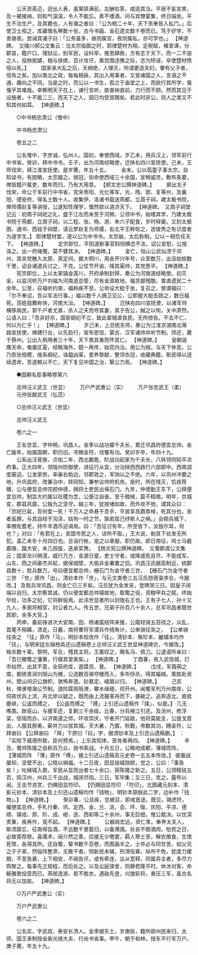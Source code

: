 <!-- { "loadSidebar": true } -->
　　公天资英迈，迥出人表，虽案牍满前，左酬右答，咸适其当。平居不妄言笑，及一被接纳，则和气温温，令人不能忘。素不嗜酒，间与宾僚宴集，终日端坐。平生不治生产，及其薨也，人有谮之者曰：「公为相二十年，天下贡奉皆入私门。」后使卫士视之，库藏惟名琴数十张，古今书画、金石遗文数千卷而已。笃于好学，不舍昼夜。尝诫其诸子曰：「公务虽多，昼则属官，夜则属私，亦可学也。」 【神道碑。　又陵川郝公文集云：当太宗临御之时，耶律楚材为相，定税赋，榷宣课，分郡县，籍户口，理狱讼，别军民，设科举，推恩肆赦，方有志于天下。而一二不逞之人，投隙抵罅，相与排摈，百计攻讦，乘宫围违豫之际，恣为矫诬，卒使楚材愤悒以死。】 
　　国家承大乱之后，天纲绝，人理灭，所谓更造夫妇，肇有父子者，信有之矣。加以南北之政，每每相戾，其出入用事者，又皆诸国之人，言语之不通，趣向之不同，当是之时，而公以一书生，孤立于庙堂之上，而欲行其所学，戛戛乎其难哉。幸赖明天子在上，谏行言听，故奋袂直前，力行而不顾。然而其见于设施者，十不能二三，而天下之人，固已均受其赐矣。若此时非公，则人之类又不知其何如耳。 【神道碑。】 

　　○中书杨忠肃公（惟中） 

　　中书杨忠肃公 

　　卷五之二 

　　公名惟中，字彦诚，弘州人。国初，奉使西域。岁乙未，用兵汉上，领军前行中书省。癸卯，拜中书令。壬子，出为河南经略使，迁陕右四川宣抚使。己未，王师伐宋，拜江淮宣抚使。是岁薨，年五十五。 
　　金末，公以孤童子事太宗，自知读书，有胆略，太宗器之。弱冠，衔命使西域三十余国，宣畅威灵，敷布条要，俾皆籍户属吏，数年而归，乃有大用意。 【郝文忠公撰神道碑。】 
　　廓出太子伐宋，命公于军前行中书省，克宋枣阳、光化等军，光、隋、郢、复等州，及襄阳、德安府，得名士数十人。收集伊、洛诸书载送燕都，立周子祠，建太极书院，俾师儒赵复等讲授，公遂知性理学，慨然欲以道济天下。 【神道碑。　又周子祠堂记云：初周子祠祀之礼，盛于江左而未至于河朔，公领中书，始嗜其学，乃建太极书院于燕都，立周子祠，以二程、张、杨、游、朱六子配食，岁时释奠。又刻太极图、通书、西铭于祠壁，请云梦赵复为师儒，右北平王粹佐之，选俊秀之有识度者为道学生。】 耶律楚材罢，遂以公为中书令。太宗崩，太后称制，公以一相负任天下。 【神道碑。】 
　　定宗即位，平阳道断事官斜彻横恣不法，诏公宣慰，公按诛之。出一府绳擉，莫不健其决。 【神道碑。】 
　　金亡，恒山公武仙溃于邓州，其余党散入太原、真定间，据大明川，用金开兴年号，众至数万，出没劫掠数千里，诏会诸道兵讨之，不克。公仗节开谕，降其渠帅，其党悉平。 【神道碑。】 
　　宪宗即位，上以太弟镇金莲川，开府承制封拜，奏公为河南道经略使。初灭金，以监河桥万户刘福为河南道总管，尽有金源故地。福贪鄙残酷，害虐遗民二十余年。公至，召福听约束，福称疾不至。公命设大梃于坐，复召之，使谓福曰：「尔不奉诏，吾以军法行事。」福以数千人拥卫见公，公即握大梃击踣之，数日福死。百姓鼓舞称快，河南大治。 【神道碑。】 
　　迁陕右四川宣抚使，以诸军帅横侈病民，郭千户者尤甚，杀人之夫而夺其妻，其子告公，馘之以徇，关中肃然。公语人曰：「吾非好杀，国家纲纪不立，致此辈贼虐良民，无所控告。不去不仁，何以为仁乎！」 【神道碑。】 
　　岁己未，上总统东师，奏公为江淮京湖南北等路宣抚使，俾建行台，以先启行，宣布恩信，蒙古、汉军诸帅并听节制。师还，薨于蔡州。公出入柄用者三十年，天下畏其勇而怀其仁。 【神道碑。】 
　　皇朝诞膺天命，奄奠区夏，经略海外，既一再传，始究内治。用公为相，与天下休息。公乃恢张规模，维系纲纪，诛鉏凶渠，爱养黎献，整领衣冠，收藏典籍，斯民得以迓续遗命，吾道赖以不亡，天下复见中国之治，繄公力焉。 【神道碑。】 

　　●国朝名臣事略卷第六 

　　总帅汪义武王（世显） 
　　万户严武惠公（实） 
　　万户张忠武王（柔） 
　　元帅张献武王（弘范） 

　　○总帅汪义武王（世显） 

　　总帅汪义武王 

　　卷六之一 

　　王名世显，字仲明，巩昌人。金季以战功擢千夫长，累迁巩昌府便宜总帅。金亡踰年，始属国朝，职仍旧。寻赐金符，伐蜀有功。癸卯岁卒，年四十九。 
　　公系出汪骨族，贞佑二年，西北臲卼，阶战功起家为千夫长，八转领同知平凉府事。正大四年，领陇州防御使，进征行从宜，分治陕西西路行六部郎中。西南调度窘迫，公发家赀，率豪右助边，邻郡效之，军饷以之不绝。六年，以巩州冲要之地，升巩昌府，改兼治中，转同知，兼参议帅府机务。是时，所在残灭，饥疫荐臻，公与便宜总帅完颜仲德，拥将士吏民出保石门。九年，仲德勤王东下，公拜便宜总帅，制旨大约属以社稷为念，公感泣自奋。至于粮械，莫不精赡。明年，京城变，郡县风靡，公独为之坚守。越三年，犹按堵如故，而外攻不弛，谓其众曰：「宗祀已矣，吾何爱一死！千万人之命悬于吾手，平居享高爵厚禄，死其分也，余者奚罪。与其自经于沟渎，姑徇一时之节，孰若屈己纾斯人之祸。」会顿兵城下，率僚佐耆老，持牛羊酒币迎谒焉。曰：「吾征讨有年，所至皆下，汝独尔耳，何也？」对曰：「有君在上，卖国市恩之人，谅所不取。」王大说，勑其下丝发无所犯。盖乙未冬十月四日也。旦诣行帐，宠之以章服，职仍故。即日南征，鸠士马截嘉陵，蹴大安，未几觊旋，迭承奖赉。 【杨文宪公撰神道碑。　又蜀郡虞公文集云；国家龙兴朔漠，威行万方，金源日蹙，吏士守者，或降或死且尽，不能成军。山东、西之间豪杰并起，据保城壁，大抵非金署置之旧。巩昌汪氏据高制远，统郡县数十，胜兵数万，号曰便宜都总帅，栅石门为金守者三世， 【栅石门为金守者三世　「世」原作「出」，清钞本作「世」，与元文类卷三五汪氏勋德录序合，今据改。】 及我兵攻巩昌，则金亡已三岁矣。汪氏犹为金发丧，登陴哭三日。因皇子阔端以自归，太宗察其诚，仍以便宜都总帅镇故地，取蜀之役，资粮甲兵之赋，终始毕给，功多之纪，它将鲜俪焉。此讳世显者所以封陇右王也。王有子七人，孙十又九人，多居将相官，封公者九人。传五世，兄弟子孙百八十余人，总军巩昌者既世其职，余多大官。】  
　　丙申，备前锋进次大安南，田、杨诸蛮结阵来援，公麾轻骑五百挠之，众乱，首尾不相藉，溃走。日暮，南将曹将军潜兵作掎角计，公单骑往突之， 【公单骑往突之　「往」原作「马」，明钞本校改作「往」，清钞本、聚珍本、畿辅本均作「往」，与明宋廷左辑杨奂还山遗稿卷上总帅汪义武王世显神道碑合，今据改。】 格杀数十辈。黎明，军合，殪其主将。王嘉叹之，赐名马、佩刀。公退语所亲曰：「吾已撤蜀之藩篱，行寝其堂奥矣。」 【神道碑。】 
　　丁酉春，夜入武信城，灯市帖然，出其不意，全获府库，遂蹂资、普。 【神道碑。】 
　　戊戌，军葭萌之南，都统青涧刘阻山为栅，公选数百骑夺栅而入，多所俘杀，得其辎械。乘胜赴资州，壁山间识公旗帜，骇怖奔逸，钞嘉定、峨眉以归。 【神道碑。】 
　　己亥秋，俾隶塔海公节制。道险霖雨阻潦，攀木缘磴，彻开州。闻蜀军列万州南岸，公伺夜伏兵上流，舟北岸以疑之，既而由上流皷革舟而下，袭破之。追奔逐北，直抵夔峡，公返而搏之， 【公返而搏之　「搏」上引还山遗稿作「揉」，似是。】 几无噍类。踄巫山，与援军还，复剿三千余级。比春，分兵掖江引还。及涪州，修浮梁，信宿而办，以济南道之师。环攻崇庆，守者开门延敌，他将莫能支，公提戈首出，人服其胆勇，蕲并力以拔其城。天大暑，乃罢。秋觐，帝数其功，赐金符，公拜谢曰 【公拜谢曰　「拜」下原衍「曰」字，据清钞本及上引还山遗稿删。】 ：「实陛下威德所致，臣何预焉。」上乐其知体，首肯者再四。 【神道碑。】 
　　辛丑，蜀帅陈隆之自称百万众，驰书索战。十月五日，公略地成都，薄城而阵， 【薄城而阵　「薄」原作「傅」，据上引还山遗稿及元史卷一五五本传改。】 彼屡战屡却，坚壁不出，公晓以祸福。十二日夜，田显缒城效欵，觉之，公曰：「事急矣！」叱梯城入救，军民从显而出者七十余口，获陈隆之斩之。五日，公领精锐五百，捣汉州，州兵三千出战，城闭尽陷。三日，军毕集；又三日，克之。露布以闻，王击节咨赏，仍赐田显符印。 【仍赐田显符印　「符印」，北图藏元刻本、清影元钞本、清钞本及上引还山遗稿均作「钱物」，明钞本原脱此二字，边补作「钱物」。】 【神道碑。】 
　　癸卯春，公且疾，忽被召，即戒首途。既见，锡虎符，擢便宜总帅，手札付秦、巩、定西、金、兰、洮、会、环、陇、庆阳、平凉、德顺、镇戎、原、阶、成、岷、迭、西和等二十余州，事无巨细，惟公裁决。以忧深责重，疾再作，竟不起。 【神道碑。】 
　　公器局宏远，资仁孝。奉养太夫人，斯须靡忘，征南得旨酒，不远数千里载归，以备滫瀡。处丧不御酒肉，劬劳之日，必致斋荐祭。喜儒术，闻介然之善，应接无少倦罢，羁人寒士至，解衣推食，生馆死殡，各得其所。还自蜀，辇书数千百卷，而图画半之。士卒必与同甘苦，如父兄之于子弟，然临阵整肃，无敢干者。悯新民未辑，刑清役寡，纵所不免，犹度力缓期，不至急暴，上下相安，不闻告讦。或有牵连，议从宽释，同属异主者，多尽力购聚之。每事先立规程，而后处之。以及讼庭驿舍，则静若隆平时。休沐对客，命觞雅歌投壶而已。燕居逸游，若不胜衣，遇敌先登，刈旗斩将，勇压三军，虽古名将无以加矣。 【神道碑。】 

　　○万户严武惠公（实） 

　　万户严武惠公 

　　卷六之二 

　　公名实，字武叔，泰安长清人。金季据东土，岁庚辰，籍所部州民来归，太师、国王承制授金紫光禄大夫、行尚书省事。甲午，朝于和林，授东平行军万户。庚子薨，年五十九。 
